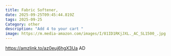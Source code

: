 ```yaml
---
title: Fabric Softener,
date: 2025-09-25T09:45:44.819Z
tags: 2025-09-25
Category: other
description: "Add 4 to your cart "
image: https://m.media-amazon.com/images/I/81ID1RKjJXL._AC_SL1500_.jpg
---
```

https://amzlink.to/az0euj6hgX3Ua
AD